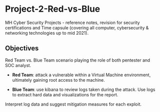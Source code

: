 # Project-2-Red-vs-Blue

 MH Cyber Security Projects - reference notes, revision for security certifications and Time capsule (covering all computer, cybersecurity & networking technologies up to mid 2021).

## Objectives

Red Team vs. Blue Team scenario playing the role of both pentester and SOC analyst.

- **Red Team**: attack a vulnerable within a Virtual Machine environment, ultimately gaining root access to the machine.

- **Blue Team**: use kibana to review logs taken during the attack. Use logs to extract hard data and visualizations for the report.

Interpret log data and suggest mitigation measures for each exploit.

